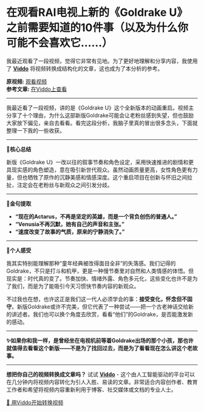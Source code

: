 # 在观看RAI电视上新的《Goldrake U》之前需要知道的10件事（以及为什么你可能不会喜欢它……）

我最近观看了一段视频，觉得它非常有见地。为了更好地理解和分享内容，我使用了 **[Viddo](https://viddo.pro/)** 将视频转换成结构化的文章，这也成为了本分析的参考。

**原视频:** [观看视频](https://www.youtube.com/watch?v=zYsdikm_OX8)  
**参考文章:** [在Viddo上查看](https://viddo.pro/zh/video-result/4775df64-85a5-4505-aef3-6fae8f8714fe)

---

我最近看了一段视频，讲的是《Goldrake U》这个全新版本的动画重启。视频主分享了十个理由，为什么这部新版Goldrake可能会让老粉丝感到失望，但也鼓励大家放下偏见，亲自去看看。看完这段分析，我脑子里真的冒出很多念头，下面就整理一下我的一些收获。

---

**🌟核心总结**

新版《Goldrake U》一改以往的叙事节奏和角色设定，采用快速推进的剧情和更具现实感的角色塑造，意在吸引新世代观众。虽然动画质量更高，女性角色更有力量，但也牺牲了原作的沉静美感和情感深度。这个重启项目在创新与怀旧之间拉扯，注定会在老粉丝与新观众之间引发分歧。

---

**💬金句提取**

- **“现在的Actarus，不再是坚定的英雄，而是一个背负创伤的普通人。”**
- **“Venusia不再沉默，她有自己的声音和主张。”**
- **“速度改变了故事的气质，原来的宁静消失了。”**

---

**🧠个人感受**

我其实特别能理解那种“童年经典被改得面目全非”的失落感。我们记得的Goldrake，不只是打斗和机甲，更是一种慢节奏里对自然和人类情感的体悟。但现实是：时代真的变了。节奏加快、情绪外露、角色多元化，这些变化也许不是为了我们，而是为了能吸引今天习惯快节奏内容的新观众。

不过我也在想，也许这正是我们这一代人必须学会的事：**接受变化，怀念但不固守**。新版Goldrake或许不完美，但它代表了一种尝试——把一个古老神话交给新的讲述者。我们也可以换个角度去欣赏，看看“他们”的Goldrake，是否能激发新的感动。

---

**✨如果你和我一样，是曾经坐在电视机前等着Goldrake出场的那个小孩，那也许就值得去看看这个新版——不是为了找回过去，而是为了看看现在怎么讲这个老故事。**

---

**想把你自己的视频转换成文章吗？** 试试 **[Viddo](https://viddo.pro/)** - 这个由人工智能驱动的平台可以在几分钟内将视频内容转化为引人入胜、易读的文章。非常适合内容创作者、教育工作者和希望将视频内容重新利用于博客、社交媒体或文档的专业人士。

[🚀 用Viddo开始转换视频](https://viddo.pro/)